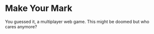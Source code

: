 # Make Your Mark
You guessed it, a multiplayer web game. This might be doomed but who cares anymore?

